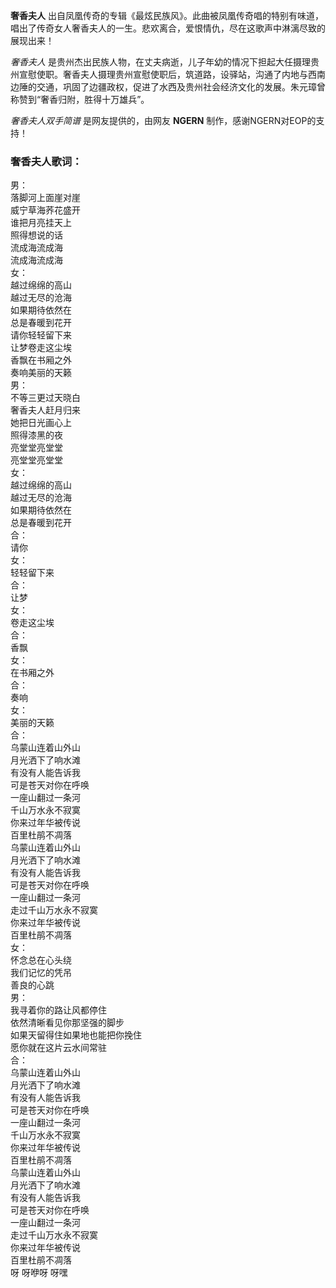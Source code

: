 

**奢香夫人**
出自凤凰传奇的专辑《最炫民族风》。此曲被凤凰传奇唱的特别有味道，唱出了传奇女人奢香夫人的一生。悲欢离合，爱恨情仇，尽在这歌声中淋漓尽致的展现出来！

_奢香夫人_
是贵州杰出民族人物，在丈夫病逝，儿子年幼的情况下担起大任摄理贵州宣慰使职。奢香夫人摄理贵州宣慰使职后，筑道路，设驿站，沟通了内地与西南边陲的交通，巩固了边疆政权，促进了水西及贵州社会经济文化的发展。朱元璋曾称赞到“奢香归附，胜得十万雄兵”。

_奢香夫人双手简谱_ 是网友提供的，由网友 **NGERN** 制作，感谢NGERN对EOP的支持！

### 奢香夫人歌词：

男：  
落脚河上面崖对崖  
威宁草海荞花盛开  
谁把月亮挂天上  
照得想说的话  
流成海流成海  
流成海流成海  
女：  
越过绵绵的高山  
越过无尽的沧海  
如果期待依然在  
总是春暖到花开  
请你轻轻留下来  
让梦卷走这尘埃  
香飘在书厢之外  
奏响美丽的天籁  
男：  
不等三更过天晓白  
奢香夫人赶月归来  
她把日光画心上  
照得漆黑的夜  
亮堂堂亮堂堂  
亮堂堂亮堂堂  
女：  
越过绵绵的高山  
越过无尽的沧海  
如果期待依然在  
总是春暖到花开  
合：  
请你  
女：  
轻轻留下来  
合：  
让梦  
女：  
卷走这尘埃  
合：  
香飘  
女：  
在书厢之外  
合：  
奏响  
女：  
美丽的天籁  
合：  
乌蒙山连着山外山  
月光洒下了响水滩  
有没有人能告诉我  
可是苍天对你在呼唤  
一座山翻过一条河  
千山万水永不寂寞  
你来过年华被传说  
百里杜鹃不凋落  
乌蒙山连着山外山  
月光洒下了响水滩  
有没有人能告诉我  
可是苍天对你在呼唤  
一座山翻过一条河  
走过千山万水永不寂寞  
你来过年华被传说  
百里杜鹃不凋落  
女：  
怀念总在心头绕  
我们记忆的凭吊  
善良的心跳  
男：  
我寻着你的路让风都停住  
依然清晰看见你那坚强的脚步  
如果天留得住如果地也能把你挽住  
愿你就在这片云水间常驻  
合：  
乌蒙山连着山外山  
月光洒下了响水滩  
有没有人能告诉我  
可是苍天对你在呼唤  
一座山翻过一条河  
千山万水永不寂寞  
你来过年华被传说  
百里杜鹃不凋落  
乌蒙山连着山外山  
月光洒下了响水滩  
有没有人能告诉我  
可是苍天对你在呼唤  
一座山翻过一条河  
走过千山万水永不寂寞  
你来过年华被传说  
百里杜鹃不凋落  
呀 呀咿呀 呀嘿

